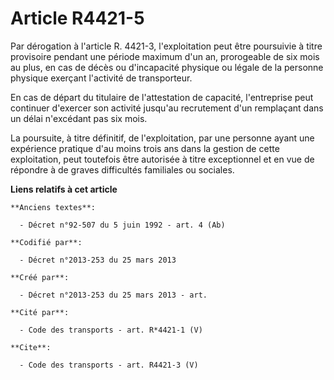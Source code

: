 # Article R4421-5

Par dérogation à l'article R. 4421-3, l'exploitation peut être poursuivie à titre provisoire pendant une période maximum d'un
an, prorogeable de six mois au plus, en cas de décès ou d'incapacité physique ou légale de la personne physique exerçant
l'activité de transporteur. 

En cas de départ du titulaire de l'attestation de capacité, l'entreprise peut continuer d'exercer son activité jusqu'au
recrutement d'un remplaçant dans un délai n'excédant pas six mois. 

La poursuite, à titre définitif, de l'exploitation, par une personne ayant une expérience pratique d'au moins trois ans dans
la gestion de cette exploitation, peut toutefois être autorisée à titre exceptionnel et en vue de répondre à de graves
difficultés familiales ou sociales.

**Liens relatifs à cet article**

	**Anciens textes**:

	  - Décret n°92-507 du 5 juin 1992 - art. 4 (Ab)

	**Codifié par**:

	  - Décret n°2013-253 du 25 mars 2013

	**Créé par**:

	  - Décret n°2013-253 du 25 mars 2013 - art.

	**Cité par**:

	  - Code des transports - art. R*4421-1 (V)

	**Cite**:

	  - Code des transports - art. R4421-3 (V)
